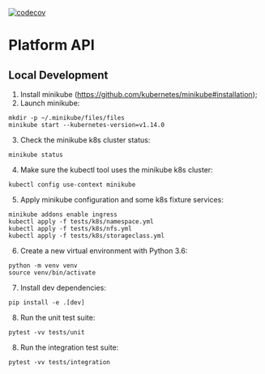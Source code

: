 [![codecov](https://codecov.io/gh/neuromation/platform-api/branch/master/graph/badge.svg?token=UhSf3Bzfe0)](https://codecov.io/gh/neuromation/platform-api)
# Platform API


## Local Development
1. Install minikube (https://github.com/kubernetes/minikube#installation);
2. Launch minikube:
```shell
mkdir -p ~/.minikube/files/files
minikube start --kubernetes-version=v1.14.0
```
3. Check the minikube k8s cluster status:
```shell
minikube status
```
4. Make sure the kubectl tool uses the minikube k8s cluster:
```shell
kubectl config use-context minikube
```
5. Apply minikube configuration and some k8s fixture services:
```shell
minikube addons enable ingress
kubectl apply -f tests/k8s/namespace.yml
kubectl apply -f tests/k8s/nfs.yml
kubectl apply -f tests/k8s/storageclass.yml
```
6. Create a new virtual environment with Python 3.6:
```shell
python -m venv venv
source venv/bin/activate
```
7. Install dev dependencies:
```shell
pip install -e .[dev]
```
8. Run the unit test suite:
```shell
pytest -vv tests/unit
```
8. Run the integration test suite:
```shell
pytest -vv tests/integration
```
